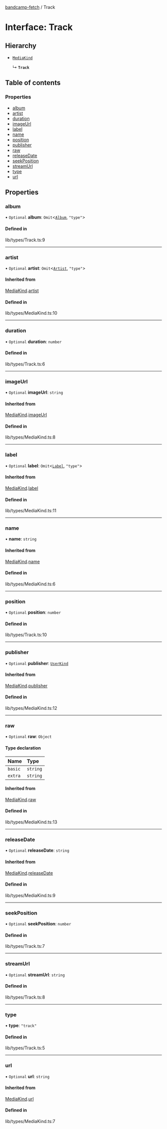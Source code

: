 [bandcamp-fetch](../README.md) / Track

# Interface: Track

## Hierarchy

- [`MediaKind`](MediaKind.md)

  ↳ **`Track`**

## Table of contents

### Properties

- [album](Track.md#album)
- [artist](Track.md#artist)
- [duration](Track.md#duration)
- [imageUrl](Track.md#imageurl)
- [label](Track.md#label)
- [name](Track.md#name)
- [position](Track.md#position)
- [publisher](Track.md#publisher)
- [raw](Track.md#raw)
- [releaseDate](Track.md#releasedate)
- [seekPosition](Track.md#seekposition)
- [streamUrl](Track.md#streamurl)
- [type](Track.md#type)
- [url](Track.md#url)

## Properties

### album

• `Optional` **album**: `Omit`<[`Album`](Album.md), ``"type"``\>

#### Defined in

lib/types/Track.ts:9

___

### artist

• `Optional` **artist**: `Omit`<[`Artist`](Artist.md), ``"type"``\>

#### Inherited from

[MediaKind](MediaKind.md).[artist](MediaKind.md#artist)

#### Defined in

lib/types/MediaKind.ts:10

___

### duration

• `Optional` **duration**: `number`

#### Defined in

lib/types/Track.ts:6

___

### imageUrl

• `Optional` **imageUrl**: `string`

#### Inherited from

[MediaKind](MediaKind.md).[imageUrl](MediaKind.md#imageurl)

#### Defined in

lib/types/MediaKind.ts:8

___

### label

• `Optional` **label**: `Omit`<[`Label`](Label.md), ``"type"``\>

#### Inherited from

[MediaKind](MediaKind.md).[label](MediaKind.md#label)

#### Defined in

lib/types/MediaKind.ts:11

___

### name

• **name**: `string`

#### Inherited from

[MediaKind](MediaKind.md).[name](MediaKind.md#name)

#### Defined in

lib/types/MediaKind.ts:6

___

### position

• `Optional` **position**: `number`

#### Defined in

lib/types/Track.ts:10

___

### publisher

• `Optional` **publisher**: [`UserKind`](UserKind.md)

#### Inherited from

[MediaKind](MediaKind.md).[publisher](MediaKind.md#publisher)

#### Defined in

lib/types/MediaKind.ts:12

___

### raw

• `Optional` **raw**: `Object`

#### Type declaration

| Name | Type |
| :------ | :------ |
| `basic` | `string` |
| `extra` | `string` |

#### Inherited from

[MediaKind](MediaKind.md).[raw](MediaKind.md#raw)

#### Defined in

lib/types/MediaKind.ts:13

___

### releaseDate

• `Optional` **releaseDate**: `string`

#### Inherited from

[MediaKind](MediaKind.md).[releaseDate](MediaKind.md#releasedate)

#### Defined in

lib/types/MediaKind.ts:9

___

### seekPosition

• `Optional` **seekPosition**: `number`

#### Defined in

lib/types/Track.ts:7

___

### streamUrl

• `Optional` **streamUrl**: `string`

#### Defined in

lib/types/Track.ts:8

___

### type

• **type**: ``"track"``

#### Defined in

lib/types/Track.ts:5

___

### url

• `Optional` **url**: `string`

#### Inherited from

[MediaKind](MediaKind.md).[url](MediaKind.md#url)

#### Defined in

lib/types/MediaKind.ts:7
